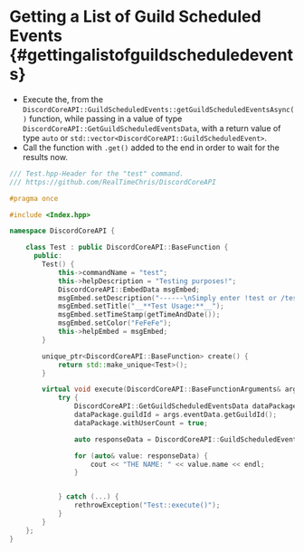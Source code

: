 Getting a List of Guild Scheduled Events {#gettingalistofguildscheduledevents}
============
- Execute the, from the `DiscordCoreAPI::GuildScheduledEvents::getGuildScheduledEventsAsync()` function, while passing in a value of type `DiscordCoreAPI::GetGuildScheduledEventsData`, with a return value of type `auto` or `std::vector<DiscordCoreAPI::GuildScheduledEvent>`.
- Call the function with `.get()` added to the end in order to wait for the results now.

```cpp
/// Test.hpp-Header for the "test" command.
/// https://github.com/RealTimeChris/DiscordCoreAPI

#pragma once

#include <Index.hpp>

namespace DiscordCoreAPI {

	class Test : public DiscordCoreAPI::BaseFunction {
	  public:
		Test() {
			this->commandName = "test";
			this->helpDescription = "Testing purposes!";
			DiscordCoreAPI::EmbedData msgEmbed;
			msgEmbed.setDescription("------\nSimply enter !test or /test!\n------");
			msgEmbed.setTitle("__**Test Usage:**__");
			msgEmbed.setTimeStamp(getTimeAndDate());
			msgEmbed.setColor("FeFeFe");
			this->helpEmbed = msgEmbed;
		}

		unique_ptr<DiscordCoreAPI::BaseFunction> create() {
			return std::make_unique<Test>();
		}

		virtual void execute(DiscordCoreAPI::BaseFunctionArguments& args) {
			try {
				DiscordCoreAPI::GetGuildScheduledEventsData dataPackage;
				dataPackage.guildId = args.eventData.getGuildId();
				dataPackage.withUserCount = true;

				auto responseData = DiscordCoreAPI::GuildScheduledEvents::getGuildScheduledEventsAsync(dataPackage).get();

				for (auto& value: responseData) {
					cout << "THE NAME: " << value.name << endl;
				}


			} catch (...) {
				rethrowException("Test::execute()");
			}
		}
	};
}
```
